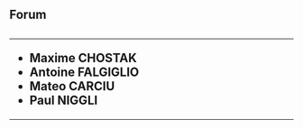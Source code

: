 <h2>Forum<h2>
<hr>

<ul>
  <li>Maxime CHOSTAK</li>
  <li>Antoine FALGIGLIO</li>
  <li>Mateo CARCIU</li>
  <li>Paul NIGGLI</li>
</ul>

<hr>
